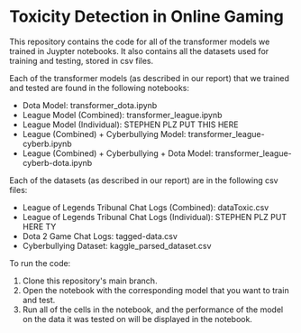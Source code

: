 # Toxicity Detection in Online Gaming

This repository contains the code for all of the transformer models we trained in Juypter notebooks. It also contains all the datasets used for training and testing, stored in csv files.

Each of the transformer models (as described in our report) that we trained and tested are found in the following notebooks:
- Dota Model: transformer_dota.ipynb
- League Model (Combined): transformer_league.ipynb
- League Model (Individual): STEPHEN PLZ PUT THIS HERE
- League (Combined) + Cyberbullying Model: transformer_league-cyberb.ipynb
- League (Combined) + Cyberbullying + Dota Model: transformer_league-cyberb-dota.ipynb

Each of the datasets (as described in our report) are in the following csv files:
- League of Legends Tribunal Chat Logs (Combined): dataToxic.csv
- League of Legends Tribunal Chat Logs (Individual): STEPHEN PLZ PUT HERE TY
- Dota 2 Game Chat Logs: tagged-data.csv
- Cyberbullying Dataset: kaggle_parsed_dataset.csv

To run the code:
1. Clone this repository's main branch.
2. Open the notebook with the corresponding model that you want to train and test.
3. Run all of the cells in the notebook, and the performance of the model on the data it was tested on will be displayed in the notebook.
